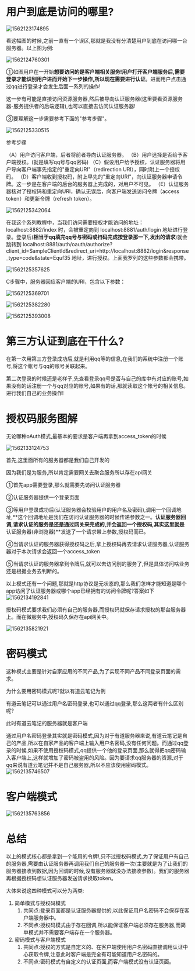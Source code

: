 # 用户到底是访问的哪里?

![1562123174895](assets/1562123174895.png)

看这幅图的时候,之前一直有一个误区,那就是我没有分清楚用户到底在访问哪一台服务器。以上图为例:

![1562124760301](assets/1562124760301.png)

①如图用户在一开始**想要访问的是客户端相关服务!**用户打开客户端服务后,需要登录才能识别用户进而开始下一步操作,所以**现在需要进行认证**。进而用户点击通过qq进行登录才会发生后面一系列的操作!

这一步有可能是直接访问资源服务器,然后被导向认证服务器(这里要看资源服务器-服务提供者的后端逻辑),也可以直接去访问认证服务器!

③要理解这一步需要参考下面的"参考步骤"。

![1562125330515](assets/1562125330515.png)

参考步骤

（A）用户访问客户端，后者将前者导向认证服务器。
（B）用户选择是否给予客户端授权。(就是填写qq号与qq密码)
（C）假设用户给予授权，认证服务器将用户导向客户端事先指定的"重定向URI"（redirection URI），同时附上一个授权码。
（D）客户端收到授权码，附上早先的"重定向URI"，向认证服务器申请令牌。这一步是在客户端的后台的服务器上完成的，对用户不可见。
（E）认证服务器核对了授权码和重定向URI，确认无误后，向客户端发送访问令牌（access token）和更新令牌（refresh token）。

![1562125342064](assets/1562125342064.png)

在我这个系列教程中，当我们访问需要授权才能访问的地址：localhost:8882/index 时，会被重定向到 localhost:8881/auth/login 地址进行登录。登录后(**相当于qq填完qq号与密码或扫码完成按登录那一下,发出的请求**)就会跳转到 localhost:8881/auth/oauth/authorize?client_id=SampleClientId&redirect_uri=http://localhost:8882/login&response_type=code&state=Equf35 地址，进行授权。上面我罗列的这些参数都会携带。

![1562125357625](assets/1562125357625.png)

C步骤中，服务器回应客户端的URI，包含以下参数：

![1562125369701](assets/1562125369701.png)

![1562125382280](assets/1562125382280.png)

![1562125393008](assets/1562125393008.png)

# 第三方认证到底在干什么?

在第一次用第三方登录成功后,就是利用qq等的信息,在我们的系统中注册一个账号,将这个帐号与qq的账号关联起来。

第二次登录的时候还是老样子,先查看登录qq号是否与自己的库中有对应的账号,如果没有的话注册一个与qq对应的账号,如果有的话,那就读取这个帐号的相关信息。进行我们自己的业务操作!

# 授权码服务图解

无论哪种oAuth模式,最基本的要求是客户端再拿到access_token的时候

![1562133124753](assets/1562133124753.png)

首先,这里面所有的服务器都是我们自己开发的

因为我们是为服务,所以肯定需要网关去聚合服务所以存在api网关

①首先app需要登录,那么就需要先访问认证服务器

②认证服务器提供一个登录页面

③等用户登录成功后(认证服务器会校验用户的用户名及密码),调用一个回调地址,**这个回调地址是我们在访问认证服务器的时候传递参数之一。**认证服务器回调,请求认证的服务是还是通过网关来完成的,并会返回一个授权码,其实这里就是**认证服务器(非浏览器)**发送了一个请求带上参数,授权码而已。

④当请求认证的服务器获得授权码之后,拿上授权码再去请求认证服务器,认证服务器对于本次请求会返回一个access_token

⑤当请求认证的服务器拿到令牌后,就可以去访问别的服务了,但是具体访问啥业务还是根据业务去判断的。

以上模式还有一个问题,那就是http协议是无状态的,那么我们怎样才能知道是哪个app访问了认证服务器或哪个app已经拥有的访问令牌呢?答案如下![1562134192841](assets/1562134192841.png)

授权码模式要求我们必须有自己的服务器,而授权码就保存请求授权的那台服务器上。而在微服务中,授权码久保存在api网关中。

![1562135821921](assets/1562135821921.png)

# 密码模式

这种模式主要是针对自家应用的不同产品,为了实现不同产品不同登录页面的需求。

为什么要用密码模式呢?就以有道云笔记为例

有道云笔记可以通过用户名密码登录,也可以通过qq登录,那么这两者有什么区别呢?

此时有道云笔记的服务器就是客户端

通过用户名密码登录其实就是密码模式,因为对于有道服务器来说,有道云笔记是自己的产品,所以在自家产品的客户端上输入用户名密码,没有任何问题。而通过qq登录的时候,如果不使用授权码模式,qq提供一个他的登录页面,那么就得把qq密码输入客户端上,这样就增加了密码被盗用的风险。因为要请求qq服务器的资源,对于qq来说有道云笔记并不是自己服务器,所以不应该使用密码模式。![1562135746507](assets/1562135746507.png)

# 客户端模式

![1562135763856](assets/1562135763856.png)

# 总结

以上的模式核心都是拿到一个能用的令牌!,只不过授权码模式,为了保证用户有自己的服务器,需要由认证服务器再调用我们自己的服务器一次(主要就是为了让我们的服务器接收到数据,因为回调的时候,没有服务器就没办法接收参数)。我们的服务器再根据授权码想认证服务器发送请求换取token。

大体来说这四种模式可以分为两类:

1. 简单模式与授权码模式
   1. 共同点:登录页面都是认证服务器提供的,以此保证用户名密码不会保存在客户端服务器中。
   2. 不同点:授权码模式由于存在回调,所以能保证客户端必须存在服务器,而简单模式并不需要客户端存在一个服务器。
2. 密码模式与客户端模式
   1. 共同点:授权的方式是自定义的、在客户端使用用户名密码直接调用认证中心获取令牌,注意此时客户端是完全有可能知道用户名密码的。
   2. 不同点:密码模式有自定义的认证页面,而客户端模式没有认证页面。